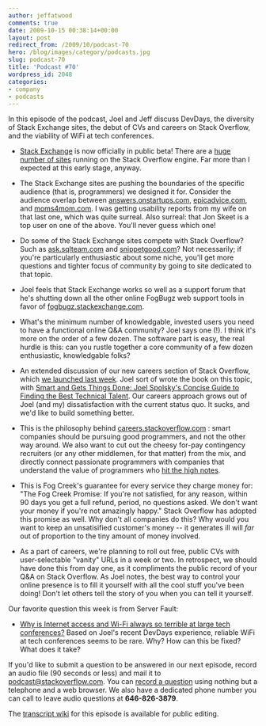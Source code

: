 ```yaml
---
author: jeffatwood
comments: true
date: 2009-10-15 00:38:14+00:00
layout: post
redirect_from: /2009/10/podcast-70
hero: /blog/images/category/podcasts.jpg
slug: podcast-70
title: 'Podcast #70'
wordpress_id: 2048
categories:
- company
- podcasts
---
```


In this episode of the podcast, Joel and Jeff discuss DevDays, the diversity of Stack Exchange sites, the debut of CVs and careers on Stack Overflow, and the viability of WiFi at tech conferences.






  * [Stack Exchange](http://stackexchange.com/) is now officially in public beta! There are a [huge number of sites](http://meta.stackexchange.com/questions/4/list-of-stackexchange-sites) running on the Stack Overflow engine. Far more than I expected at this early stage, anyway.  



  * The Stack Exchange sites are pushing the boundaries of the specific audience (that is, programmers) we designed it for. Consider the audience overlap between [answers.onstartups.com](http://answers.onstartups.com/), [epicadvice.com](http://www.epicadvice.com/), and [moms4mom.com](http://moms4mom.com/). I was getting usability reports from my wife on that last one, which was quite surreal. Also surreal: that Jon Skeet is a top user on one of the above. You'll never guess which one!


  * Do some of the Stack Exchange sites compete with Stack Overflow? Such as [ask.sqlteam.com](http://ask.sqlteam.com/) and [snippetgood.com](http://snippetgood.com/)? Not necessarily; if you're particularly enthusiastic about some niche, you'll get more questions and tighter focus of community by going to site dedicated to that topic.


  * Joel feels that Stack Exchange works so well as a support forum that he's shutting down all the other online FogBugz web support tools in favor of [fogbugz.stackexchange.com](http://fogbugz.stackexchange.com/).  



  * What's the minimum number of knowledgable, invested users you need to have a functional online Q&A community? Joel says one (!). I think it's more on the order of a few dozen. The software part is easy, the real hurdle is this: can you rustle together a core community of a few dozen enthusiastic, knowledgable folks?


  * An extended discussion of our new careers section of Stack Overflow, which [we launched last week](http://blog.stackoverflow.com/2009/10/introducing-stack-overflow-careers/). Joel sort of wrote the book on this topic, with [Smart and Gets Things Done: Joel Spolsky's Concise Guide to Finding the Best Technical Talent](http://www.amazon.com/dp/1590598385/?tag=codinghorror-20). Our careers approach grows out of Joel (and my) dissatisfaction with the current status quo. It sucks, and we'd like to build something better.


  * This is the philosophy behind [careers.stackoverflow.com](http://careers.stackoverflow.com/) : smart companies should be pursuing good programmers, and not the other way around. We also want to cut out the cheesy for-pay contingency recruiters (or any other middlemen, for that matter) from the mix, and directly connect passionate programmers with companies that understand the value of programmers who [hit the high notes](http://www.joelonsoftware.com/articles/HighNotes.html).


  * This is Fog Creek's guarantee for every service they charge money for: "The Fog Creek Promise: If you're not satisfied, for any reason, within 90 days you get a full refund, period, no questions asked. We don't want your money if you're not amazingly happy." Stack Overflow has adopted this promise as well. Why don't all companies do this? Why would you want to keep an unsatisified customer's money -- it generates ill will _far_ out of proportion to the tiny amount of money involved.


  * As a part of careers, we're planning to roll out free, public CVs with user-selectable "vanity" URLs in a week or two. In retrospect, we should have done this from day one, as it compliments the public record of your Q&A on Stack Overflow. As Joel notes, the best way to control your online presence is to fill it yourself with all the cool stuff you've been doing! Don't let others tell the story of you when you can tell it yourself.




Our favorite question this week is from Server Fault:






  * [Why is Internet access and Wi-Fi always so terrible at large tech conferences?](http://serverfault.com/questions/72767/why-is-internet-access-and-wi-fi-always-so-terrible-at-large-tech-conferences) Based on Joel's recent DevDays experience, reliable WiFi at tech conferences seems to be rare. Why? How can this be fixed? What does it take?  





If you'd like to submit a question to be answered in our next episode, record an audio file (90 seconds or less) and mail it to [podcast@stackoverflow.com](mailto:podcast@stackoverflow.com). You can [record a question](http://blog.stackoverflow.com/index.php/2008/05/recording-podcast-questions-using-your-telephone/) using nothing but a telephone and a web browser. We also have a dedicated phone number you can call to leave audio questions at **646-826-3879**.






The [transcript wiki](https://stackoverflow.fogbugz.com/default.asp?W29089) for this episode is available for public editing.

